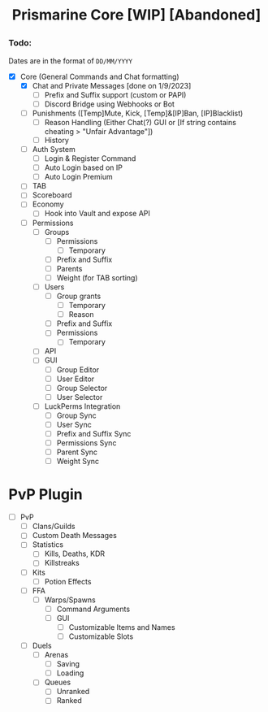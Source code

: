 # <p align=center> Prismarine Core [WIP] [Abandoned]
### Todo:
Dates are in the format of `DD/MM/YYYY`
- [x] Core (General Commands and Chat formatting)
  - [x] Chat and Private Messages [done on 1/9/2023]
    - [ ] Prefix and Suffix support (custom or PAPI)
    - [ ] Discord Bridge using Webhooks or Bot
  - [ ] Punishments ([Temp]Mute, Kick, [Temp]&[IP]Ban, [IP]Blacklist) 
    - [ ] Reason Handling (Either Chat(?) GUI or [If string contains cheating > "Unfair Advantage"])
    - [ ] History
  - [ ] Auth System
    - [ ] Login & Register Command
    - [ ] Auto Login based on IP
    - [ ] Auto Login Premium
  - [ ] TAB
  - [ ] Scoreboard
  - [ ] Economy
    - [ ] Hook into Vault and expose API 
  - [ ] Permissions
    - [ ] Groups
      - [ ] Permissions
        - [ ] Temporary 
      - [ ] Prefix and Suffix
      - [ ] Parents
      - [ ] Weight (for TAB sorting)
    - [ ] Users
      - [ ] Group grants
        - [ ] Temporary
        - [ ] Reason
      - [ ] Prefix and Suffix
      - [ ] Permissions 
        - [ ] Temporary
    - [ ] API
    - [ ] GUI
      - [ ] Group Editor
      - [ ] User Editor
      - [ ] Group Selector
      - [ ] User Selector
    - [ ] LuckPerms Integration
      - [ ] Group Sync
      - [ ] User Sync
      - [ ] Prefix and Suffix Sync
      - [ ] Permissions Sync
      - [ ] Parent Sync
      - [ ] Weight Sync

# PvP Plugin
- [ ] PvP
  - [ ] Clans/Guilds
  - [ ] Custom Death Messages
  - [ ] Statistics
    - [ ] Kills, Deaths, KDR
    - [ ] Killstreaks
  - [ ] Kits
    - [ ] Potion Effects
  - [ ] FFA
    - [ ] Warps/Spawns
      - [ ] Command Arguments
      - [ ] GUI
        - [ ] Customizable Items and Names
        - [ ] Customizable Slots
  - [ ] Duels
    - [ ] Arenas
      - [ ] Saving
      - [ ] Loading
    - [ ] Queues
      - [ ] Unranked
      - [ ] Ranked

